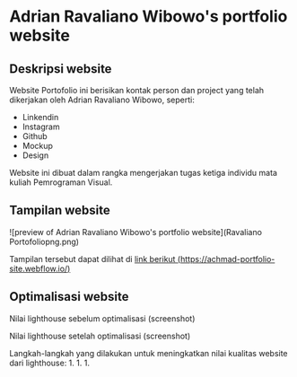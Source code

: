 # Adrian Ravaliano Wibowo's portfolio website

## Deskripsi website

Website Portofolio ini berisikan kontak person dan project yang telah dikerjakan oleh Adrian Ravaliano Wibowo, seperti:
- Linkendin
- Instagram
- Github
- Mockup
- Design

Website ini dibuat dalam rangka mengerjakan tugas ketiga individu mata kuliah Pemrograman Visual.

## Tampilan website

![preview of Adrian Ravaliano Wibowo's portfolio website](Ravaliano Portofoliopng.png)

Tampilan tersebut dapat dilihat di [link berikut (https://achmad-portfolio-site.webflow.io/)](https://achmad-portfolio-site.webflow.io/)

## Optimalisasi website

Nilai lighthouse sebelum optimalisasi
(screenshot)

Nilai lighthouse setelah optimalisasi
(screenshot)

Langkah-langkah yang dilakukan untuk meningkatkan nilai kualitas website dari lighthouse:
1.
1.
1.
